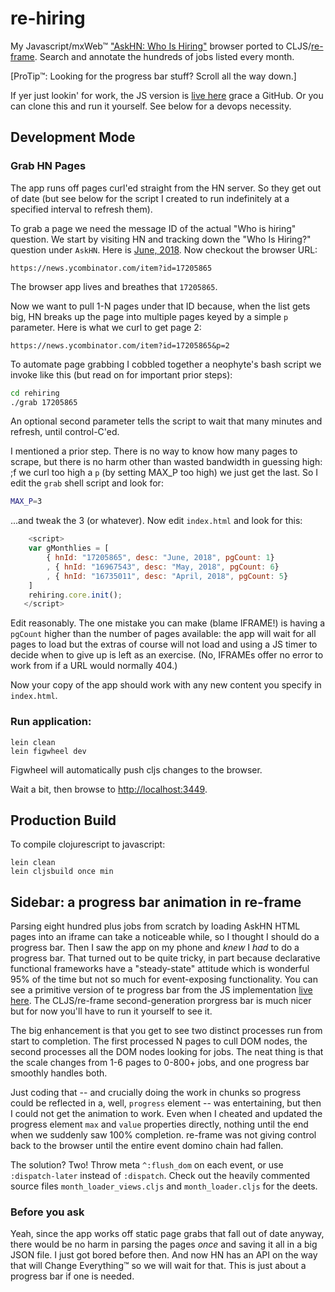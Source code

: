 # re-hiring

My Javascript/mxWeb&trade; ["AskHN: Who Is Hiring"](https://github.com/kennytilton/whoshiring) browser ported to CLJS/[re-frame](https://github.com/Day8/re-frame). Search and annotate the hundreds of jobs listed every month.

[ProTip&trade;: Looking for the progress bar stuff? Scroll all the way down.]

If yer just lookin' for work, the JS version is [live here](https://kennytilton.github.io/whoishiring/) grace a GitHub. Or you can clone this and run it yourself. See below for a devops necessity.

## Development Mode

### Grab HN Pages
The app runs off pages curl'ed straight from the HN server. So they get out of date (but see below for the script I created to run indefinitely at a specified interval to refresh them).

To grab a page we need the message ID of the actual "Who is hiring" question. We start by visiting HN and tracking down the "Who Is Hiring?" question under `AskHN`. Here is [June, 2018](https://news.ycombinator.com/item?id=17205865). Now checkout the browser URL:
````
https://news.ycombinator.com/item?id=17205865
````
The browser app lives and breathes that `17205865`.

Now we want to pull 1-N pages under that ID because, when the list gets big, HN breaks up the page into multiple pages keyed by a simple `p` parameter. Here is what we curl to get page 2:
````
https://news.ycombinator.com/item?id=17205865&p=2
````
To automate page grabbing I cobbled together a neophyte's bash script we invoke like this (but read on for important prior steps):
````bash
cd rehiring
./grab 17205865
````
An optional second parameter tells the script to wait that many minutes and refresh, until control-C'ed.

I mentioned a prior step. There is no way to know how many pages to scrape, but there is no harm other than wasted bandwidth in guessing high: ;f we curl too high a `p` (by setting MAX_P too high) we just get the last. So <sob> I edit the `grab` shell script and look for:
````bash
MAX_P=3
````
...and tweak the 3 (or whatever). Now edit `index.html` and look for this:
````js
    <script>
    var gMonthlies = [
        { hnId: "17205865", desc: "June, 2018", pgCount: 1}
        , { hnId: "16967543", desc: "May, 2018", pgCount: 6}
        , { hnId: "16735011", desc: "April, 2018", pgCount: 5}
    ]
    rehiring.core.init();
   </script>
````
Edit reasonably. The one mistake you can make (blame IFRAME!) is having a `pgCount` higher than the number of pages available: the app will wait for all pages to load but the extras of course will not load and using a JS timer to decide when to give up is left as an exercise. (No, IFRAMEs offer no error to work from if a URL would normally 404.)

Now your copy of the app should work with any new content you specify in `index.html`.

### Run application:

```
lein clean
lein figwheel dev
```

Figwheel will automatically push cljs changes to the browser.

Wait a bit, then browse to [http://localhost:3449](http://localhost:3449).

## Production Build


To compile clojurescript to javascript:

```
lein clean
lein cljsbuild once min
```
## Sidebar: a progress bar animation in re-frame
Parsing eight hundred plus jobs from scratch by loading AskHN HTML pages into an iframe can take a noticeable while, so I thought I should do a progress bar. Then I saw the app on my phone and *knew* I *had* to do a progress bar. That turned out to be quite tricky, in part because declarative functional frameworks have a "steady-state" attitude which is wonderful 95% of the time but not so much for event-exposing functionality. You can see a primitive version of te progress bar from the JS implementation [live here](https://kennytilton.github.io/whoishiring/). The CLJS/re-frame second-generation prorgress bar is much nicer but for now you'll have to run it yourself to see it.

The big enhancement is that you get to see two distinct processes run from start to completion. The first processed N pages to cull DOM nodes, the second processes all the DOM nodes looking for jobs. The neat thing is that the scale changes from 1-6 pages to 0-800+ jobs, and one progress bar smoothly handles both.

Just coding that -- and crucially doing the work in chunks so progress could be reflected in a, well, `progress` element -- was entertaining, but then I could not get the animation to work. Even when I cheated and updated the progress element `max` and `value` properties directly, nothing until the end when we suddenly saw 100% completion. re-frame was not giving control back to the browser until the entire event domino chain had fallen. 

The solution? Two! Throw meta `^:flush_dom` on each event, or use `:dispatch-later` instead of `:dispatch`. Check out the heavily commented source files `month_loader_views.cljs` and `month_loader.cljs` for the deets. 

### Before you ask
Yeah, since the app works off static page grabs that fall out of date anyway, there would be no harm in parsing the pages *once* and saving it all in a big JSON file. I just got bored before then. And now HN has an API on the way that will Change Everything&trade; so we will wait for that. This is just about a progress bar if one is needed.
